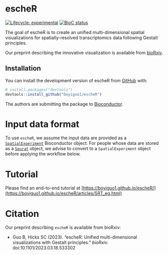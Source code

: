 
# escheR

<!-- badges: start -->
[![Lifecycle: experimental](https://img.shields.io/badge/lifecycle-experimental-orange.svg)](https://lifecycle.r-lib.org/articles/stages.html#experimental)
[![BioC status](http://www.bioconductor.org/shields/build/release/bioc/escheR.svg)](https://bioconductor.org/checkResults/release/bioc-LATEST/escheR)
<!-- badges: end -->

The goal of escheR is to create an unified multi-dimensional spatial visualizations for spatially-resolved transcriptomics data following Gestalt principles.

Our preprint describing the innovative visualization is available from [bioRxiv](https://www.biorxiv.org/content/10.1101/2023.03.18.533302).

## Installation

You can install the development version of escheR from [GitHub](https://github.com/) with:

``` r
# install.packages("devtools")
devtools::install_github("boyiguo1/escheR")
```

The authors are submitting the package to [Bioconductor](https://bioconductor.org/). 

# Input data format

To use `escheR`, we assume the input data are provided as a [`SpatialExperiment`](https://bioconductor.org/packages/release/bioc/html/SpatialExperiment.html) Bioconductor object. For people whose data are stored as a [`Seurat`](https://satijalab.org/seurat/articles/spatial_vignette.html) object, we advise to convert to a `SpatialExperiment` object before applying the workflow below.  


# Tutorial
Please find an end-to-end tutorial at [https://boyiguo1.github.io/escheR/](https://boyiguo1.github.io/escheR/articles/SRT_eg.html)


# Citation

Our preprint describing `escheR` is available from bioRxiv:

* Guo B, Hicks SC (2023). “escheR: Unified multi-dimensional visualizations with Gestalt principles.” _bioRxiv_. doi:10.1101/2023.03.18.533302

